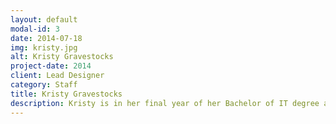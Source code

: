 ```yaml
---
layout: default
modal-id: 3
date: 2014-07-18
img: kristy.jpg
alt: Kristy Gravestocks
project-date: 2014
client: Lead Designer
category: Staff
title: Kristy Gravestocks
description: Kristy is in her final year of her Bachelor of IT degree at the Federation University. Her focus in her studies was mainly mainframes but she enjoys the designing phase of applications most. Kristy has been offered a position next year by Telstra on completion of her studies this year.
---
```

